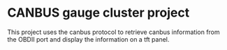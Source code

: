 ﻿# CANBUS gauge cluster project
This project uses the canbus protocol to retrieve canbus information from the OBDII port and display the information on a tft panel.
